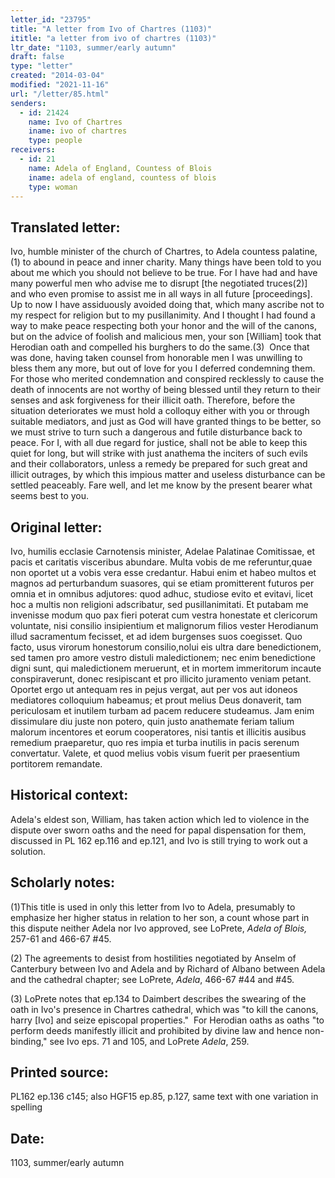 ```yaml
---
letter_id: "23795"
title: "A letter from Ivo of Chartres (1103)"
ititle: "a letter from ivo of chartres (1103)"
ltr_date: "1103, summer/early autumn"
draft: false
type: "letter"
created: "2014-03-04"
modified: "2021-11-16"
url: "/letter/85.html"
senders:
  - id: 21424
    name: Ivo of Chartres
    iname: ivo of chartres
    type: people
receivers:
  - id: 21
    name: Adela of England, Countess of Blois
    iname: adela of england, countess of blois
    type: woman
---
```

<h2> Translated letter:</h2><p>Ivo, humble minister of the church of Chartres, to Adela countess palatine,(1) to abound in peace and inner charity. Many things have been told to you about me which you should not believe to be true. For I have had and have many powerful men who advise me to disrupt [the negotiated truces(2)] and who even promise to assist me in all ways in all future [proceedings]. Up to now I have assiduously avoided doing that, which many ascribe not to my respect for religion but to my pusillanimity. And I thought I had found a way to make peace respecting both your honor and the will of the canons, but on the advice of foolish and malicious men, your son [William] took that Herodian oath and compelled his burghers to do the same.(3) &nbsp;Once that was done, having taken counsel from honorable men I was unwilling to bless them any more, but out of love for you I deferred condemning them. For those who merited condemnation and conspired recklessly to cause the death of innocents are not worthy of being blessed until they return to their senses and ask forgiveness for their illicit oath. Therefore, before the situation deteriorates we must hold a colloquy either with you or through suitable mediators, and just as God will have granted things to be better, so we must strive to turn such a dangerous and futile disturbance back to peace. For I, with all due regard for justice, shall not be able to keep this quiet for long, but will strike with just anathema the inciters of such evils and their collaborators, unless a remedy be prepared for such great and illicit outrages, by which this impious matter and useless disturbance can be settled peaceably. Fare well, and let me know by the present bearer what seems best to you.</p><h2 class="mt-4"> Original letter:</h2>Ivo, humilis ecclasie Carnotensis minister, Adelae Palatinae Comitissae, et pacis et caritatis visceribus abundare. Multa vobis de me referuntur,quae non oportet ut a vobis vera esse credantur. Habui enim et habeo multos et magnos ad perturbandum suasores, qui se etiam promitterent futuros per omnia et in omnibus adjutores: quod adhuc, studiose evito et evitavi, licet hoc a multis non religioni adscribatur, sed pusillanimitati. Et putabam me invenisse modum quo pax fieri poterat cum vestra honestate et clericorum voluntate, nisi consilio insipientium et malignorum filios vester Herodianum illud sacramentum fecisset, et ad idem burgenses suos coegisset. Quo facto, usus virorum honestorum consilio,nolui eis ultra dare benedictionem, sed tamen pro amore vestro distuli maledictionem; nec enim benedictione digni sunt, qui maledictionem meruerunt, et in mortem immeritorum incaute conspiraverunt, donec resipiscant et pro illicito juramento veniam petant. Oportet ergo ut antequam res in pejus vergat, aut per vos aut idoneos mediatores colloquium habeamus; et prout melius Deus donaverit, tam periculosam et inutilem turbam ad pacem reducere studeamus. Jam enim dissimulare diu juste non potero, quin justo anathemate feriam talium malorum incentores et eorum cooperatores, nisi tantis et illicitis ausibus remedium praeparetur, quo res impia et turba inutilis in pacis serenum convertatur. Valete, et quod melius vobis visum fuerit per praesentium portitorem remandate.
<h2 class="mt-4"> Historical context:</h2>Adela's eldest son, William, has taken action which led to violence in the dispute over sworn oaths and the need for papal dispensation for them, discussed in PL 162 ep.116 and ep.121, and Ivo is still trying to work out a solution.
<h2 class="mt-4"> Scholarly notes:</h2><p>(1)This title is used in only this letter from Ivo to Adela, presumably to emphasize her higher status in relation to her son, a count whose part in this dispute neither Adela nor Ivo approved, see LoPrete,<em> Adela of Blois, </em>257-61 and 466-67 #45.</p><p>(2) The agreements to desist from hostilities negotiated by Anselm of Canterbury between Ivo and Adela and by Richard of Albano between Adela and the cathedral chapter; see LoPrete, <em>Adela</em>, 466-67 #44 and #45.</p><p>(3) LoPrete notes that ep.134 to Daimbert describes the swearing of the oath in Ivo's presence in Chartres cathedral, which was "to kill the canons, harry [Ivo] and seize episcopal properties." &nbsp;For Herodian oaths as oaths "to perform deeds manifestly illicit and prohibited by divine law and hence non-binding," see Ivo eps. 71 and 105, and LoPrete <em>Adela</em>, 259. &nbsp;</p><h2 class="mt-4"> Printed source:</h2>PL162 ep.136 c145; also HGF15 ep.85, p.127, same text with one variation in spelling
<h2 class="mt-4"> Date:</h2>1103, summer/early autumn